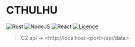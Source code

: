 # CTHULHU

![Rust](https://img.shields.io/badge/rust-%23000000.svg?style=Flat&logo=rust&logoColor=white)
![NodeJS](https://img.shields.io/badge/node.js-6DA55F?style=Flat&logo=node.js&logoColor=white)
![React](https://img.shields.io/badge/react-%2320232a.svg?style=Flat&logo=react&logoColor=%2361DAFB)
[![Licence](https://img.shields.io/github/license/Ileriayo/markdown-badges?style=Flat)](./LICENSE)

> C2 api -> <http://localhost:\<port>/api/data>
